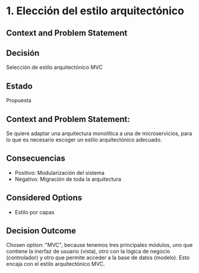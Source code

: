 # 1. Elección del estilo arquitectónico

## Context and Problem Statement

## Decisión
Selección de estilo arquitectónico MVC

## Estado
Propuesta

## Context and Problem Statement:
Se quiere adaptar una arquitectura monolítica a una de microservicios, para lo que es necesario escoger un estilo arquitectónico adecuado.

## Consecuencias
- Positivo: Modularización del sistema
- Negativo: Migración de toda la arquitectura

## Considered Options

* Estilo por capas

## Decision Outcome

Chosen option: "MVC", because tenemos tres principales módulos, uno que contiene la inerfaz de usuario (vista), otro con la lógica de negocio (controlador) y otro que permite acceder a la base de datos (modelo). Esto encaja con el estilo arquitectónico MVC.

